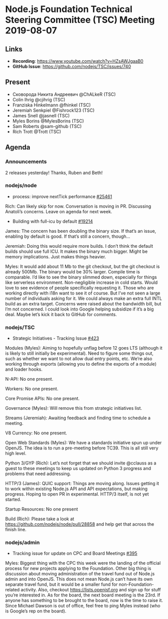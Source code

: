 # Node.js Foundation Technical Steering Committee (TSC) Meeting 2019-08-07

## Links

* **Recording**: <https://www.youtube.com/watch?v=HZsAWJgaaB0>
* **GitHub Issue**: <https://github.com/nodejs/TSC/issues/740>

## Present

* Сковорода Никита Андреевич @ChALkeR (TSC)
* Colin Ihrig @cjihrig (TSC)
* Franziska Hinkelmann @fhinkel (TSC)
* Jeremiah Senkpiel @Fishrock123 (TSC)
* James Snell @jasnell (TSC)
* Myles Borins @MylesBorins (TSC)
* Sam Roberts @sam-github (TSC)
* Rich Trott @Trott (TSC)

## Agenda

### Announcements

2 releases yesterday! Thanks, Ruben and Beth!

### nodejs/node

* process: improve nextTick performance [#25461](https://github.com/nodejs/node/pull/25461)

Rich: Can likely skip for now. Conversation is moving in PR. Discussing Anatoli’s concerns. Leave on agenda for next week.

* Building with full-icu by default [#19214](https://github.com/nodejs/node/issues/19214)

James: The concern has been doubling the binary size. If that’s an issue, enabling by default is good. If that’s still a concern, though…

Jeremiah: Doing this would require more builds. I don’t think the default builds should use full ICU. It makes the binary much bigger. Might be memory implications. Just makes things heavier.

Myles: It would add about 11 Mb to the git checkout, but the git checkout is already 500Mb. The binary would be 30% larger. Compile time is comparable. I’d like to see the binary slimmed down, especially for things like serverless environment. Non-negligible increase in cold starts. Would love to see evidence of people specifically requesting it. Those who are working directly with i18n want to see it of course. But I’ve not seen a large number of individuals asking for it. We could always make an extra full INTL build as an extra target. Concerns were raised about the bandwidth bill, but I’m not concerned. I could look into Google helping subsidize if it’s a big deal.  Maybe let’s kick it back to GitHub for comments.

### nodejs/TSC

* Strategic Initiatives - Tracking Issue [#423](https://github.com/nodejs/TSC/issues/423)

Modules (Myles): Aiming to hopefully unflag before 12 goes LTS (although it is likely to still initially be experimental). Need to figure some things out, such as whether we want to not allow dual entry points, etc. We’re also working through exports (allowing you to define the exports of a module) and loader hooks.

N-API: No one present.

Workers: No one present.

Core Promise APIs: No one present.

Governance (Myles): Will remove this from strategic initiatives list.

Streams (Jeremiah): Awaiting feedback and finding time to schedule a meeting.

V8 Currency: No one present.

Open Web Standards (Myles): We have a standards initiative spun up under OpenJS. The idea is to run a pre-meeting before TC39. This is all still very high level.

Python 3/GYP (Rich): Let’s not forget that we should invite @cclauss as a guest to these meetings to keep us updated on Python 3 progress and problems that need addressing.

HTTP/3 (James): QUIC support: Things are moving along. Issues getting it to work within existing Node.js API and API expectations, but making progress. Hoping to open PR in experimental. HTTP/3 itself, is not yet started.

Startup Resources: No one present

Build (Rich): Please take a look at <https://github.com/nodejs/node/pull/28858> and help get that across the finish line.

### nodejs/admin

* Tracking issue for update on CPC and Board Meetings [#395](https://github.com/nodejs/admin/issues/395)

Myles: Biggest thing with the CPC this week were the landing of the official process for new projects applying to the Foundation. Other big thing is discussion about moving administration of the travel fund out of Node.js admin and into OpenJS. This does not mean Node.js can’t have its own separate travel fund, but it would be a smaller fund for non-Foundation-related activity. Also, checkout <https://lists.openjsf.org> and sign up for stuff you’re interested in. As for the board, the next board meeting is the 23rd. If anyone has something to be brought to the board, now is the time to raise it. Since Michael Dawson is out of office, feel free to ping Myles instead (who is Google’s rep on the board).
